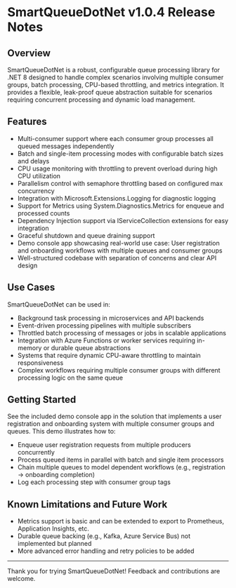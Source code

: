 ﻿# SmartQueueDotNet v1.0.4 Release Notes

## Overview

SmartQueueDotNet is a robust, configurable queue processing library for .NET 8 designed to handle complex scenarios involving multiple consumer groups, batch processing, CPU-based throttling, and metrics integration. It provides a flexible, leak-proof queue abstraction suitable for scenarios requiring concurrent processing and dynamic load management.

## Features

- Multi-consumer support where each consumer group processes all queued messages independently
- Batch and single-item processing modes with configurable batch sizes and delays
- CPU usage monitoring with throttling to prevent overload during high CPU utilization
- Parallelism control with semaphore throttling based on configured max concurrency
- Integration with Microsoft.Extensions.Logging for diagnostic logging
- Support for Metrics using System.Diagnostics.Metrics for enqueue and processed counts
- Dependency Injection support via IServiceCollection extensions for easy integration
- Graceful shutdown and queue draining support
- Demo console app showcasing real-world use case: User registration and onboarding workflows with multiple queues and consumer groups
- Well-structured codebase with separation of concerns and clear API design

## Use Cases

SmartQueueDotNet can be used in:

- Background task processing in microservices and API backends
- Event-driven processing pipelines with multiple subscribers
- Throttled batch processing of messages or jobs in scalable applications
- Integration with Azure Functions or worker services requiring in-memory or durable queue abstractions
- Systems that require dynamic CPU-aware throttling to maintain responsiveness
- Complex workflows requiring multiple consumer groups with different processing logic on the same queue

## Getting Started

See the included demo console app in the solution that implements a user registration and onboarding system with multiple consumer groups and queues. This demo illustrates how to:

- Enqueue user registration requests from multiple producers concurrently
- Process queued items in parallel with batch and single item processors
- Chain multiple queues to model dependent workflows (e.g., registration → onboarding completion)
- Log each processing step with consumer group tags

## Known Limitations and Future Work

- Metrics support is basic and can be extended to export to Prometheus, Application Insights, etc.
- Durable queue backing (e.g., Kafka, Azure Service Bus) not implemented but planned
- More advanced error handling and retry policies to be added

---

Thank you for trying SmartQueueDotNet! Feedback and contributions are welcome.